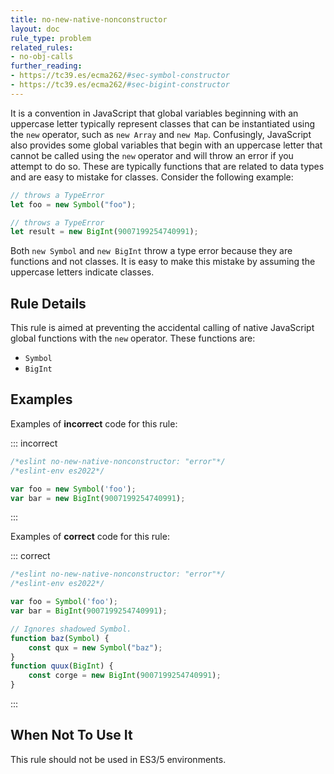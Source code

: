 ```yaml
---
title: no-new-native-nonconstructor
layout: doc
rule_type: problem
related_rules:
- no-obj-calls
further_reading:
- https://tc39.es/ecma262/#sec-symbol-constructor
- https://tc39.es/ecma262/#sec-bigint-constructor
---
```




It is a convention in JavaScript that global variables beginning with an uppercase letter typically represent classes that can be instantiated using the `new` operator, such as `new Array` and `new Map`. Confusingly, JavaScript also provides some global variables that begin with an uppercase letter that cannot be called using the `new` operator and will throw an error if you attempt to do so. These are typically functions that are related to data types and are easy to mistake for classes. Consider the following example:

```js
// throws a TypeError
let foo = new Symbol("foo");

// throws a TypeError
let result = new BigInt(9007199254740991);
```

Both `new Symbol` and `new BigInt` throw a type error because they are functions and not classes. It is easy to make this mistake by assuming the uppercase letters indicate classes.

## Rule Details

This rule is aimed at preventing the accidental calling of native JavaScript global functions with the `new` operator. These functions are:

* `Symbol`
* `BigInt`

## Examples

Examples of **incorrect** code for this rule:

::: incorrect

```js
/*eslint no-new-native-nonconstructor: "error"*/
/*eslint-env es2022*/

var foo = new Symbol('foo');
var bar = new BigInt(9007199254740991);
```

:::

Examples of **correct** code for this rule:

::: correct

```js
/*eslint no-new-native-nonconstructor: "error"*/
/*eslint-env es2022*/

var foo = Symbol('foo');
var bar = BigInt(9007199254740991);

// Ignores shadowed Symbol.
function baz(Symbol) {
    const qux = new Symbol("baz");
}
function quux(BigInt) {
    const corge = new BigInt(9007199254740991);
}

```

:::

## When Not To Use It

This rule should not be used in ES3/5 environments.
